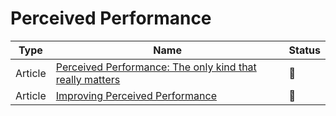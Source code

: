 # Perceived Performance

| Type    | Name                                                                                                    | Status          |
| ------- | ------------------------------------------------------------------------------------------------------- | --------------- |
| Article | [Perceived Performance: The only kind that really matters](https://www.youtube.com/watch?v=USH4iPQ44LQ) | :bookmark_tabs: |
| Article | [Improving Perceived Performance](./improve-perceived-performance.pdf)                                  | :bookmark_tabs: |
